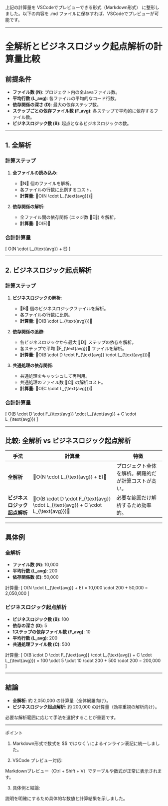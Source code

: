 上記の計算量を VSCodeでプレビューできる形式（Markdown形式） に整形しました。以下の内容を .md ファイルに保存すれば、VSCodeでプレビューが可能です。


---

# 全解析とビジネスロジック起点解析の計算量比較

## 前提条件
- **ファイル数 (N)**: プロジェクト内の全Javaファイル数。
- **平均行数 (L_avg)**: 各ファイルの平均的なコード行数。
- **依存関係の深さ (D)**: 最大の依存ステップ数。
- **ステップごとの依存ファイル数 (F_avg)**: 各ステップで平均的に依存するファイル数。
- **ビジネスロジック数 (B)**: 起点となるビジネスロジックの数。

---

## 1. 全解析
### 計算ステップ
1. **全ファイルの読み込み**:
   - N 個のファイルを解析。
   - 各ファイルの行数に比例するコスト。
   - **計算量**: O(N \cdot L_{\text{avg}})

2. **依存関係の解析**:
   - 全ファイル間の依存関係 (エッジ数 E) を解析。
   - **計算量**: O(E)

### 合計計算量
\[
O(N \cdot L_{\text{avg}} + E)
\]

---

## 2. ビジネスロジック起点解析
### 計算ステップ
1. **ビジネスロジックの解析**:
   - B 個のビジネスロジックファイルを解析。
   - 各ファイルの行数に比例。
   - **計算量**: O(B \cdot L_{\text{avg}})

2. **依存関係の追跡**:
   - 各ビジネスロジックから最大 D ステップの依存を解析。
   - 各ステップで平均 F_{\text{avg}} ファイルを解析。
   - **計算量**: O(B \cdot D \cdot F_{\text{avg}} \cdot L_{\text{avg}})

3. **共通処理の依存関係**:
   - 共通処理をキャッシュして再利用。
   - 共通処理のファイル数 C の解析コスト。
   - **計算量**: O(C \cdot L_{\text{avg}})

### 合計計算量
\[
O(B \cdot D \cdot F_{\text{avg}} \cdot L_{\text{avg}} + C \cdot L_{\text{avg}})
\]

---

## 比較: 全解析 vs ビジネスロジック起点解析

| **手法**               | **計算量**                                    | **特徴**                                                                 |
|-----------------------|----------------------------------------------|-------------------------------------------------------------------------|
| **全解析**             | O(N \cdot L_{\text{avg}} + E)         | プロジェクト全体を解析。網羅的だが計算コストが高い。                               |
| **ビジネスロジック起点解析** | O(B \cdot D \cdot F_{\text{avg}} \cdot L_{\text{avg}} + C \cdot L_{\text{avg}}) | 必要な範囲だけ解析するため効率的。                                         |

---

## 具体例
### 全解析
- **ファイル数 (N)**: 10,000
- **平均行数 (L_avg)**: 200
- **依存関係数 (E)**: 50,000

計算量:
\[
O(N \cdot L_{\text{avg}} + E) = 10,000 \cdot 200 + 50,000 = 2,050,000
\]

### ビジネスロジック起点解析
- **ビジネスロジック数 (B)**: 100
- **依存の深さ (D)**: 5
- **1ステップの依存ファイル数 (F_avg)**: 10
- **平均行数 (L_avg)**: 200
- **共通処理ファイル数 (C)**: 500

計算量:
\[
O(B \cdot D \cdot F_{\text{avg}} \cdot L_{\text{avg}} + C \cdot L_{\text{avg}}) 
= 100 \cdot 5 \cdot 10 \cdot 200 + 500 \cdot 200 = 200,000
\]

---

## 結論
- **全解析**: 約 2,050,000 の計算量（全体網羅向け）。
- **ビジネスロジック起点解析**: 約 200,000 の計算量（効率重視の解析向け）。

必要な解析範囲に応じて手法を選択することが重要です。


---

ポイント

1. Markdown形式で数式を $$ ではなく \ によるインライン表記に統一しました。


2. VSCode プレビュー対応:

Markdownプレビュー（Ctrl + Shift + V）でテーブルや数式が正常に表示されます。



3. 具体例と結論:

説明を明確にするため具体的な数値と計算結果を示しました。




